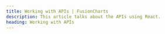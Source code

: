 ```yaml
---
title: Working with APIs | FusionCharts
description: This article talks about the APIs using React.
heading: Working with APIs
---
```


